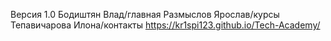 Версия 1.0
Бодиштян Влад/главная
Размыслов Ярослав/курсы
Тепавичарова Илона/контакты
https://kr1spi123.github.io/Tech-Academy/
